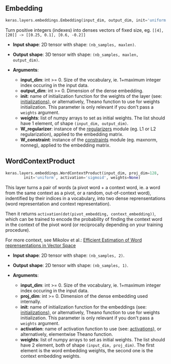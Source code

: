
## Embedding

```python
keras.layers.embeddings.Embedding(input_dim, output_dim, init='uniform', weights=None, W_regularizer=None, W_constraint=None)
```

Turn positive integers (indexes) into denses vectors of fixed size,
eg. `[[4], [20]] -> [[0.25, 0.1], [0.6, -0.2]]`

- __Input shape__: 2D tensor with shape: `(nb_samples, maxlen)`.

- __Output shape__: 3D tensor with shape: `(nb_samples, maxlen, output_dim)`.

- __Arguments__:

    - __input_dim__: int >= 0. Size of the vocabulary, ie. 1+maximum integer index occuring in the input data.
    - __output_dim__: int >= 0. Dimension of the dense embedding.
    - __init__: name of initialization function for the weights of the layer (see: [initializations](../initializations.md)), or alternatively, Theano function to use for weights initialization. This parameter is only relevant if you don't pass a `weights` argument.
    - __weights__: list of numpy arrays to set as initial weights. The list should have 1 element, of shape `(input_dim, output_dim)`.
    - __W_regularizer__: instance of the [regularizers](../regularizers.md) module (eg. L1 or L2 regularization), applied to the embedding matrix.
    - __W_constraint__: instance of the [constraints](../constraints.md) module (eg. maxnorm, nonneg), applied to the embedding matrix.


## WordContextProduct

```python
keras.layers.embeddings.WordContextProduct(input_dim, proj_dim=128, 
        init='uniform', activation='sigmoid', weights=None)
```

This layer turns a pair of words (a pivot word + a context word, ie. a word from the same context as a pivot, or a random, out-of-context word), indentified by their indices in a vocabulary, into two dense reprensentations (word representation and context representation).

Then it returns `activation(dot(pivot_embedding, context_embedding))`, which can be trained to encode the probability of finding the context word in the context of the pivot word (or reciprocally depending on your training procedure).

For more context, see Mikolov et al.: [Efficient Estimation of Word reprensentations in Vector Space](http://arxiv.org/pdf/1301.3781v3.pdf)

- __Input shape__: 2D tensor with shape: `(nb_samples, 2)`.

- __Output shape__: 2D tensor with shape: `(nb_samples, 1)`.

- __Arguments__:

    - __input_dim__: int >= 0. Size of the vocabulary, ie. 1+maximum integer index occuring in the input data.
    - __proj_dim__: int >= 0. Dimension of the dense embedding used internally.
    - __init__: name of initialization function for the embeddings (see: [initializations](../initializations.md)), or alternatively, Theano function to use for weights initialization. This parameter is only relevant if you don't pass a `weights` argument.
    - __activation__: name of activation function to use (see: [activations](../activations.md)), or alternatively, elementwise Theano function.
    - __weights__: list of numpy arrays to set as initial weights. The list should have 2 element, both of shape `(input_dim, proj_dim)`. The first element is the word embedding weights, the second one is the context embedding weights.
